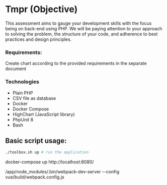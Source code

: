 # Tmpr (Objective)
This assessment aims to gauge your development skills with the focus being on back-end using PHP. We will be paying attention to your approach to solving the problem, the structure of your code, and adherence to best practices and design principles.

### Requirements:
Create chart according to the provided requirements in the separate document

### Technologies
- Plain PHP
- CSV file as database
- Docker
- Docker Compose
- HighChart (JavaScript library)
- PhpUnit 8
- Bash

## Basic script usage:
```bash
./toolbox.sh up # run the application
```


docker-compose up
http://localhost:8080/

/app/node_modules/.bin/webpack-dev-server --config vue/build/webpack.config.js
